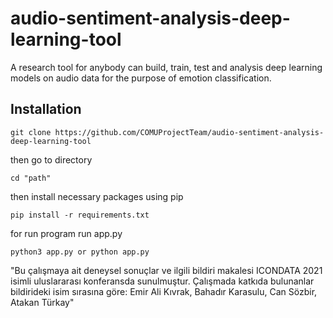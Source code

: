 # audio-sentiment-analysis-deep-learning-tool
A research tool for anybody can build, train, test and analysis deep learning models on audio data for the purpose of emotion classification.


## Installation

```
git clone https://github.com/COMUProjectTeam/audio-sentiment-analysis-deep-learning-tool
```

then go to directory

```
cd "path"
```

then install necessary packages using pip

```
pip install -r requirements.txt
```

for run program run app.py

```
python3 app.py or python app.py
```


"Bu çalışmaya ait deneysel sonuçlar ve ilgili bildiri makalesi ICONDATA 2021 isimli uluslararası konferansda sunulmuştur. 
Çalışmada katkıda bulunanlar bildirideki isim sırasına göre:
Emir Ali Kıvrak, Bahadır Karasulu, Can Sözbir, Atakan Türkay"

